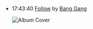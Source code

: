 *   17:43:40  [Follow](http://goo.gl/Mbp42P) by [Bang Gang](http://www.last.fm/music/Bang+Gang)

    ![Album Cover](http://userserve-ak.last.fm/serve/174s/69286470.jpg "Something Wrong")

